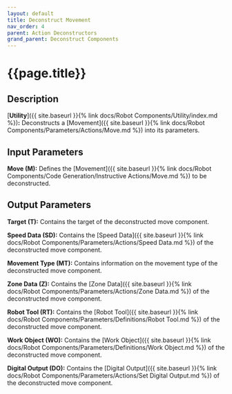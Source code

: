 ```yaml
---
layout: default
title: Deconstruct Movement
nav_order: 4
parent: Action Deconstructors
grand_parent: Deconstruct Components
---
```


# **{{page.title}}**

## **Description**

[**Utility**]({{ site.baseurl }}{% link docs/Robot Components/Utility/index.md %})**:** 
Deconstructs a [Movement]({{ site.baseurl }}{% link docs/Robot Components/Parameters/Actions/Move.md %}) into its parameters.

## **Input Parameters**

**Move (M):** Defines the [Movement]({{ site.baseurl }}{% link docs/Robot Components/Code Generation/Instructive Actions/Move.md %}) to be deconstructed.

## **Output Parameters**

**Target (T):** Contains the target of the deconstructed move component.

**Speed Data (SD):** Contains the [Speed Data]({{ site.baseurl }}{% link docs/Robot Components/Parameters/Actions/Speed Data.md %}) of the deconstructed move component.

**Movement Type (MT):** Contains information on the movement type of the deconstructed move component.

**Zone Data (Z):** Contains the [Zone Data]({{ site.baseurl }}{% link docs/Robot Components/Parameters/Actions/Zone Data.md %}) of the deconstructed move component.

**Robot Tool (RT):** Contains the [Robot Tool]({{ site.baseurl }}{% link docs/Robot Components/Parameters/Definitions/Robot Tool.md %}) of the deconstructed move component.

**Work Object (WO):** Contains the [Work Object]({{ site.baseurl }}{% link docs/Robot Components/Parameters/Definitions/Work Object.md %}) of the deconstructed move component.
 
**Digital Output (DO):** Contains the [Digital Output]({{ site.baseurl }}{% link docs/Robot Components/Parameters/Actions/Set Digital Output.md %}) of the deconstructed move component.